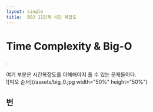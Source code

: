 ```yaml
---
layout: single
title:  BOJ 11단계 시간 복잡도
---
```


# Time Complexity & Big-O
.  

여기 부분은 시간복잡도를 이해해야지 풀 수 있는 문제들이다.  
![빅오 순서](/assets/big_0.jpg width="50%" height="50%")


## 번  

```python

```

